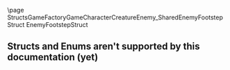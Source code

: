 \page StructsGameFactoryGameCharacterCreatureEnemy_SharedEnemyFootstepStruct EnemyFootstepStruct
## Structs and Enums aren't supported by this documentation (yet)
